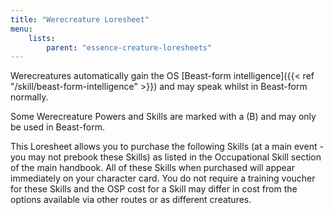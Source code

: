 ```yaml
---
title: "Werecreature Loresheet"
menu:
    lists:
        parent: "essence-creature-loresheets"
---
```

Werecreatures automatically gain the OS [Beast-form intelligence]({{< ref "/skill/beast-form-intelligence" >}}) and may speak whilst in Beast-form normally.

Some Werecreature Powers and Skills are marked with a (B) and may only be used in Beast-form.

This Loresheet allows you to purchase the following Skills (at a main event - you may not prebook these Skills) as listed in the Occupational Skill section of the main handbook. All of these Skills when purchased will appear immediately on your character card. You do not require a training voucher for these Skills and the OSP cost for a Skill may differ in cost from the options available via other routes or as different creatures.